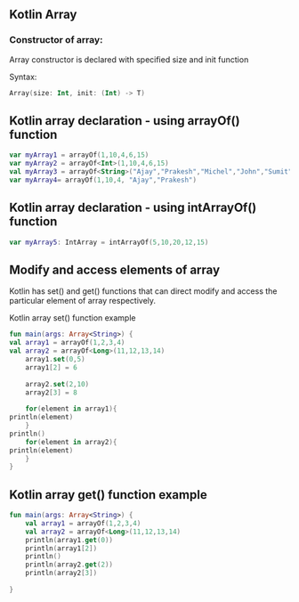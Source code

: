 
## Kotlin Array

### Constructor of array:
Array constructor is declared with specified size and init function

Syntax:
```kotlin
Array(size: Int, init: (Int) -> T)  
```

## Kotlin array declaration - using arrayOf() function
```kotlin
var myArray1 = arrayOf(1,10,4,6,15)  
var myArray2 = arrayOf<Int>(1,10,4,6,15)  
val myArray3 = arrayOf<String>("Ajay","Prakesh","Michel","John","Sumit")  
var myArray4= arrayOf(1,10,4, "Ajay","Prakesh")  
```

## Kotlin array declaration - using intArrayOf() function
```kotlin
var myArray5: IntArray = intArrayOf(5,10,20,12,15)  
```

## Modify and access elements of array
Kotlin has set() and get() functions that can direct modify and access the particular element of array respectively.

Kotlin array set() function example
```kotlin
fun main(args: Array<String>) {  
val array1 = arrayOf(1,2,3,4)  
val array2 = arrayOf<Long>(11,12,13,14)  
    array1.set(0,5)  
    array1[2] = 6  
  
    array2.set(2,10)  
    array2[3] = 8  
  
    for(element in array1){  
println(element)  
    }  
println()  
    for(element in array2){  
println(element)  
    }  
}  
```

## Kotlin array get() function example
```kotlin
fun main(args: Array<String>) {  
    val array1 = arrayOf(1,2,3,4)  
    val array2 = arrayOf<Long>(11,12,13,14)  
    println(array1.get(0))  
    println(array1[2])  
    println()  
    println(array2.get(2))  
    println(array2[3])  
      
}  
```




